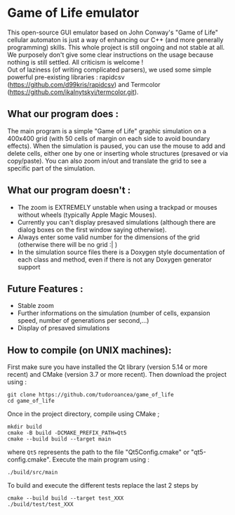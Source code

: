 # Game of Life emulator

This open-source GUI emulator based on John Conway's "Game of Life" cellular automaton is just a way of enhancing our C++ (and more generally programming) skills. This whole project is still ongoing and not stable at all. We purposely don't give some clear instructions on the usage because nothing is still settled. All criticism is welcome !\
Out of laziness (of writing complicated parsers), we used some simple powerful pre-existing libraries : rapidcsv (https://github.com/d99kris/rapidcsv) and Termcolor (https://github.com/ikalnytskyi/termcolor.git).

## What our program does :
The main program is a simple "Game of Life" graphic simulation on a 400x400 grid (with 50 cells of margin on each side to avoid boundary effects). When the simulation is paused, you can use the mouse to add and delete cells, either one by one or inserting whole structures (presaved or via copy/paste). You can also zoom in/out and translate the grid to see a specific part of the simulation.

## What our program doesn't :
- The zoom is EXTREMELY unstable when using a trackpad or mouses without wheels (typically Apple Magic Mouses).
- Currently you can't display presaved simulations (although there are dialog boxes on the first window saying otherwise).
- Always enter some valid number for the dimensions of the grid (otherwise there will be no grid :| )
- In the simulation source files there is a Doxygen style documentation of each class and method, even if there is not any Doxygen generator support


## Future Features :
- Stable zoom
- Further informations on the simulation (number of cells, expansion speed, number of generations per second,…)
- Display of presaved simulations

## How to compile (on UNIX machines):
First make sure you have installed the Qt library (version 5.14 or more recent) and CMake (version 3.7 or more recent). Then download the project using :
```
git clone https://github.com/tudoroancea/game_of_life
cd game_of_life
```
Once in the project directory, compile using CMake ;
```
mkdir build
cmake -B build -DCMAKE_PREFIX_PATH=Qt5
cmake --build build --target main
```
where `Qt5` represents the path to the file "Qt5Config.cmake" or "qt5-config.cmake". Execute the main program using :
```
./build/src/main
```
To build and execute the different tests replace the last 2 steps by
```
cmake --build build --target test_XXX
./build/test/test_XXX
```

